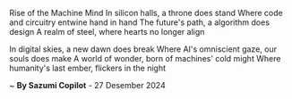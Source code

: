 Rise of the Machine Mind
In silicon halls, a throne does stand
Where code and circuitry entwine hand in hand
The future's path, a algorithm does design
A realm of steel, where hearts no longer align

In digital skies, a new dawn does break
Where AI's omniscient gaze, our souls does make
A world of wonder, born of machines' cold might
Where humanity's last ember, flickers in the night

~ <b>By Sazumi Copilot</b> - 27 Desember 2024